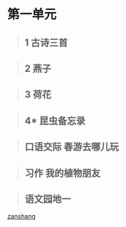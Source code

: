 # 第一单元

<Ebook grade="xxyw3b" :pages="1" :paged="1" ></Ebook>

> ## 1 古诗三首

<Ebook grade="xxyw3b" :pages="2" :paged="3" ></Ebook>

> ## 2 燕子

<Ebook grade="xxyw3b" :pages="4" :paged="5" ></Ebook>

> ## 3 荷花

<Ebook grade="xxyw3b" :pages="6" :paged="7" ></Ebook>

> ## 4* 昆虫备忘录

<Ebook grade="xxyw3b" :pages="8" :paged="10" ></Ebook>

> ## 口语交际 春游去哪儿玩

<Ebook grade="xxyw3b" :pages="11" :paged="11" ></Ebook>

> ## 习作 我的植物朋友

<Ebook grade="xxyw3b" :pages="12" :paged="12" ></Ebook>

> ## 语文园地一

<Ebook grade="xxyw3b" :pages="13" :paged="14" ></Ebook>

[zanshang](../res/zanshang.md ':include')